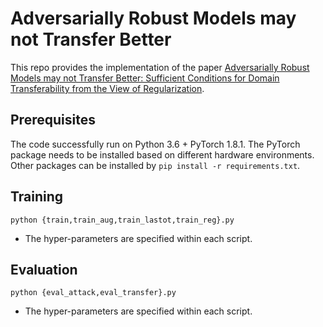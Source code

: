 # Adversarially Robust Models may not Transfer Better

This repo provides the implementation of the paper [Adversarially Robust Models may not Transfer Better: Sufficient Conditions for Domain Transferability from the View of Regularization](https://arxiv.org/pdf/2202.01832.pdf).

## Prerequisites

The code successfully run on Python 3.6 + PyTorch 1.8.1. The PyTorch package needs to be installed based on different hardware environments. Other packages can be installed by `pip install -r requirements.txt`.

## Training

```python {train,train_aug,train_lastot,train_reg}.py```
+ The hyper-parameters are specified within each script.

## Evaluation

```python {eval_attack,eval_transfer}.py```
+ The hyper-parameters are specified within each script.

